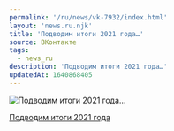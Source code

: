 ```yaml
---
permalink: '/ru/news/vk-7932/index.html'
layout: 'news.ru.njk'
title: 'Подводим итоги 2021 года…'
source: ВКонтакте
tags:
  - news_ru
description: 'Подводим итоги 2021 года…'
updatedAt: 1640868405
---
```

![Подводим итоги 2021 года…](https://sun9-41.userapi.com/sun9-23/impg/vkgRzxpydY375RyJFao56QTQ-VSEqKihAJ2v1g/__tLZ-fwJ9A.jpg?size=1094x715&quality=96&sign=1b29058d180593d31d0869e72dcab51d&c_uniq_tag=vubbwSt9mPwPnuyTtoYhk6GyQB-3FV-to-o6rhVf2JQ&type=album)

[Подводим итоги 2021 года](https://m.vk.com/@physvsu-itogi-goda-2021)
